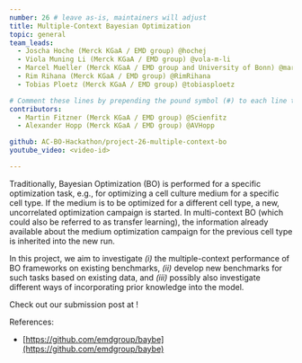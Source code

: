 ```yaml
---
number: 26 # leave as-is, maintainers will adjust
title: Multiple-Context Bayesian Optimization
topic: general
team_leads:
  - Joscha Hoche (Merck KGaA / EMD group) @hochej
  - Viola Muning Li (Merck KGaA / EMD group) @vola-m-li
  - Marcel Mueller (Merck KGaA / EMD group and University of Bonn) @marcelmbn, @marcelmuellergdi
  - Rim Rihana (Merck KGaA / EMD group) @RimRihana
  - Tobias Ploetz (Merck KGaA / EMD group) @tobiasploetz

# Comment these lines by prepending the pound symbol (#) to each line to hide these elements
contributors:
  - Martin Fitzner (Merck KGaA / EMD group) @Scienfitz
  - Alexander Hopp (Merck KGaA / EMD group) @AVHopp

github: AC-BO-Hackathon/project-26-multiple-context-bo
youtube_video: <video-id>

---
```


Traditionally, Bayesian Optimization (BO) is performed for a specific optimization task, e.g., for optimizing a cell culture medium for a specific cell type. 
If the medium is to be optimized for a different cell type, a new, uncorrelated optimization campaign is started.
In multi-context BO (which could also be referred to as transfer learning), the information already available about the medium optimization campaign for the previous cell type is inherited into the new run.

In this project, we aim to investigate _(i)_ the multiple-context performance of BO frameworks on existing benchmarks, _(ii)_ develop new benchmarks for such tasks based on existing data, and _(iii)_ possibly also investigate different ways of incorporating prior knowledge into the model.

Check out our submission post at <url>!

References:
  - [https://github.com/emdgroup/baybe](https://github.com/emdgroup/baybe)

